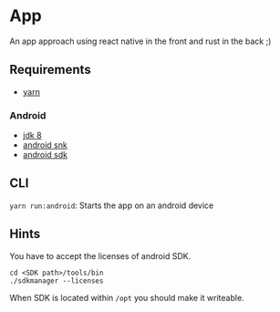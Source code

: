 # App

An app approach using react native in the front and rust in the back ;)

## Requirements

- [yarn](https://yarnpkg.com/en/)

### Android

- [jdk 8](https://aur.archlinux.org/packages/jdk8/)
- [android snk](https://aur.archlinux.org/packages/android-ndk/)
- [android sdk](https://aur.archlinux.org/packages/android-sdk/)

## CLI

`yarn run:android`: Starts the app on an android device

## Hints

You have to accept the licenses of android SDK.
```
cd <SDK path>/tools/bin
./sdkmanager --licenses
```

When SDK is located within `/opt` you should make it writeable.
